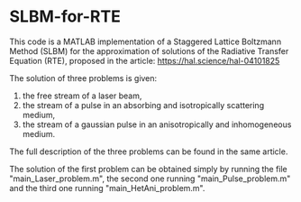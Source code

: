 # SLBM-for-RTE
This code is a MATLAB implementation of a Staggered Lattice Boltzmann Method (SLBM) for the approximation of solutions of the Radiative Transfer Equation (RTE), proposed in the article: https://hal.science/hal-04101825
  
The solution of three problems is given:
1. the free stream of a laser beam,
1. the stream of a pulse in an absorbing and isotropically scattering medium,
1. the stream of a gaussian pulse in an anisotropically and inhomogeneous medium.

The full description of the three problems can be found in the same article.

The solution of the first problem can be obtained simply by running the file "main_Laser_problem.m", the second one running "main_Pulse_problem.m" and the third one running "main_HetAni_problem.m".
